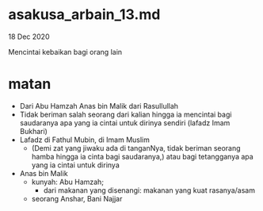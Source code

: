 # asakusa_arbain_13.md
18 Dec 2020

Mencintai kebaikan bagi orang lain

# matan
* Dari Abu Hamzah Anas bin Malik dari Rasullullah
* Tidak beriman salah seorang dari kalian hingga ia mencintai bagi saudaranya apa yang ia cintai
  untuk dirinya sendiri (lafadz Imam Bukhari)
* Lafadz di Fathul Mubin, di Imam Muslim
  * (Demi zat yang jiwaku ada di tanganNya, tidak beriman seorang hamba hingga ia cinta bagi saudaranya,)
  atau bagi tetangganya apa yang ia cintai untuk dirinya
* Anas bin Malik
  * kunyah: Abu Hamzah;
    * dari makanan yang disenangi: makanan yang kuat rasanya/asam
  * seorang Anshar, Bani Najjar
  
